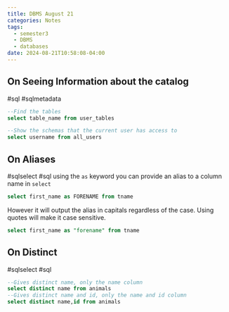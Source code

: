 ```yaml
---
title: DBMS August 21
categories: Notes
tags:
  - semester3
  - DBMS
  - databases
date: 2024-08-21T10:58:08-04:00
---
```


## On Seeing Information about the catalog
#sql #sqlmetadata
```SQL
--Find the tables
select table_name from user_tables

--Show the schemas that the current user has access to 
select username from all_users
```

## On Aliases
#sqlselect #sql
using the ```as``` keyword you can provide an alias to a column name in ```select``` 
```SQL
select first_name as FORENAME from tname
```

However it will output the alias in capitals regardless of the case. Using quotes will make it case sensitive.
```SQL
select first_name as "forename" from tname
```

## On Distinct
#sqlselect #sql 
```SQL
--Gives distinct name, only the name column
select distinct name from animals
--Gives distinct name and id, only the name and id column
select distinct name,id from animals
```

